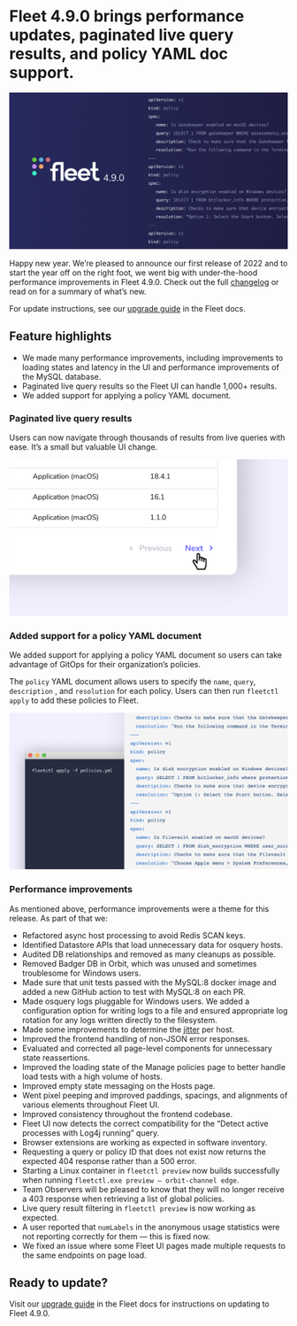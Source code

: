 # Fleet 4.9.0 brings performance updates, paginated live query results, and policy YAML doc support.

![Fleet 4.9.0](../website/assets/images/articles/fleet-4.9.0-cover-700x393@2x.png)

Happy new year. We’re pleased to announce our first release of 2022 and to start the year off on the right foot, we went big with under-the-hood performance improvements in Fleet 4.9.0. Check out the full [changelog](https://github.com/fleetdm/fleet/releases/tag/fleet-v4.9.0) or read on for a summary of what’s new.

For update instructions, see our [upgrade guide](https://fleetdm.com/docs/using-fleet/updating-fleet) in the Fleet docs.

## Feature highlights

- We made many performance improvements, including improvements to loading states and latency in the UI and performance improvements of the MySQL database.
- Paginated live query results so the Fleet UI can handle 1,000+ results.
- We added support for applying a policy YAML document.

### Paginated live query results

Users can now navigate through thousands of results from live queries with ease. It’s a small but valuable UI change.

![Paginated live query results](../website/assets/images/articles/fleet-4.9.0-1-700x393@2x.png)

### Added support for a policy YAML document

We added support for applying a policy YAML document so users can take advantage of GitOps for their organization’s policies.

The `policy` YAML document allows users to specify the `name`, `query`, `description` , and `resolution` for each policy. Users can then run `fleetctl apply` to add these policies to Fleet.

![Applying policies from a YAML document with fleetctl](../website/assets/images/articles/fleet-4.9.0-2-700x393@2x.png)


### Performance improvements

As mentioned above, performance improvements were a theme for this release. As part of that we:

- Refactored async host processing to avoid Redis SCAN keys.
- Identified Datastore APIs that load unnecessary data for osquery hosts.
- Audited DB relationships and removed as many cleanups as possible.
- Removed Badger DB in Orbit, which was unused and sometimes troublesome for Windows users.
- Made sure that unit tests passed with the MySQL:8 docker image and added a new GitHub action to test with MySQL:8 on each PR.
- Made osquery logs pluggable for Windows users. We added a configuration option for writing logs to a file and ensured appropriate log rotation for any logs written directly to the filesystem.
- Made some improvements to determine the [jitter](https://www.youtube.com/watch?v=pIgZ7gMze7A) per host.
- Improved the frontend handling of non-JSON error responses.
- Evaluated and corrected all page-level components for unnecessary state reassertions.
- Improved the loading state of the Manage policies page to better handle load tests with a high volume of hosts.
- Improved empty state messaging on the Hosts page.
- Went pixel peeping and improved paddings, spacings, and alignments of various elements throughout Fleet UI.
- Improved consistency throughout the frontend codebase.
- Fleet UI now detects the correct compatibility for the “Detect active processes with Log4j running” query.
- Browser extensions are working as expected in software inventory.
- Requesting a query or policy ID that does not exist now returns the expected 404 response rather than a 500 error.
- Starting a Linux container in `fleetctl preview` now builds successfully when running `fleetctl.exe preview — orbit-channel edge`.
- Team Observers will be pleased to know that they will no longer receive a 403 response when retrieving a list of global policies.
- Live query result filtering in `fleetctl preview` is now working as expected.
- A user reported that `numLabels` in the anonymous usage statistics were not reporting correctly for them — this is fixed now.
- We fixed an issue where some Fleet UI pages made multiple requests to the same endpoints on page load.

## Ready to update?

Visit our [upgrade guide](https://fleetdm.com/docs/using-fleet/updating-fleet) in the Fleet docs for instructions on updating to Fleet 4.9.0.

<meta name="category" value="releases">
<meta name="authorFullName" value="Mike Thomas">
<meta name="authorGitHubUsername" value="mike-j-thomas">
<meta name="publishedOn" value="2022-01-24">
<meta name="articleTitle" value="Fleet 4.9.0 brings performance updates, paginated live query results, and policy YAML doc support.">
<meta name="articleImageUrl" value="../website/assets/images/articles/fleet-4.9.0-1600x900@2x.jpg">